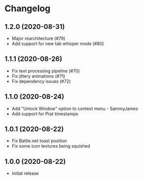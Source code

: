# Changelog

## 1.2.0 (2020-08-31)

* Major rearchitecture (#79)
* Add support for new tab whisper mode (#80)

## 1.1.1 (2020-08-26)

* Fix text processing pipeline (#70)
* Fix jittery animations (#71)
* Fix dependency issues (#72)

## 1.1.0 (2020-08-24)

* Add "Unlock Window" option to context menu - SammyJames
* Add support for Prat timestamps

## 1.0.1 (2020-08-22)

* Fix Battle.net toast position
* Fix some icon textures being squished

## 1.0.0 (2020-08-22)

* Initial release
